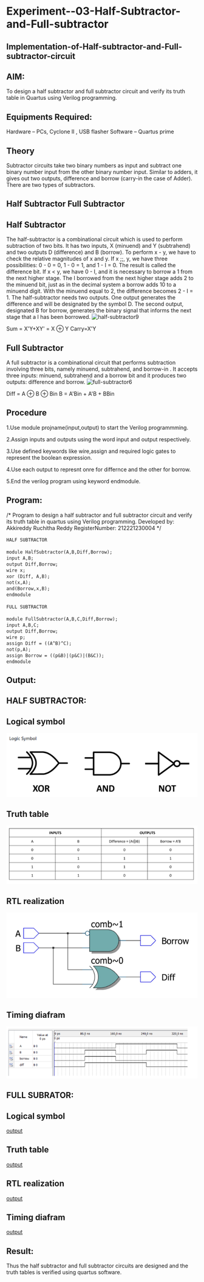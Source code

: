 # Experiment--03-Half-Subtractor-and-Full-subtractor
## Implementation-of-Half-subtractor-and-Full-subtractor-circuit
## AIM:
To design a half subtractor and full subtractor circuit and verify its truth table in Quartus using Verilog programming.

## Equipments Required:
Hardware – PCs, Cyclone II , USB flasher
Software – Quartus prime
## Theory
Subtractor circuits take two binary numbers as input and subtract one binary number input from the other binary number input. Similar to adders, it gives out two outputs, difference and borrow (carry-in the case of Adder). There are two types of subtractors.

## Half Subtractor Full Subtractor
## Half Subtractor
The half-subtractor is a combinational circuit which is used to perform subtraction of two bits. It has two inputs, X (minuend) and Y (subtrahend) and two outputs D (difference) and B (borrow). To perform x - y, we have to check the relative magnitudes of x and y. If x ;;, y, we have three possibilities: 0 - 0 = 0, 1 - 0 = 1, and 1 - I = 0. The result is called the difference bit. If x < y, we have 0 - I, and it is necessary to borrow a 1 from the next higher stage. The I borrowed from the next higher stage adds 2 to the minuend bit, just as in the decimal system a borrow adds 10 to a minuend digit. With the minuend equal to 2, the difference becomes 2 - I = 1. The half-subtractor needs two outputs. One output generates the difference and will be designated by the symbol D. The second output, designated B for borrow, generates the binary signal that informs the next stage that a I has been borrowed.
![half-subtractor9](https://user-images.githubusercontent.com/36288975/166112538-58c3bc7c-ee5d-4e6a-ac8d-8e8328efe27a.png)


Sum = X'Y+XY' = X ⊕ Y
Carry=X'Y

## Full Subtractor
A full subtractor is a combinational circuit that performs subtraction involving three bits, namely minuend, subtrahend, and borrow-in . It accepts three inputs: minuend, subtrahend and a borrow bit and it produces two outputs: difference and borrow. 
![full-subtractor6](https://user-images.githubusercontent.com/36288975/166112541-24c68359-3de8-4674-ae22-8272ffc385ed.png)


Diff = A ⊕ B ⊕ Bin B = A'Bin + A'B + BBin

## Procedure

1.Use module projname(input,output) to start the Verilog programmming.

2.Assign inputs and outputs using the word input and output respectively.

3.Use defined keywords like wire,assign and required logic gates to represent the boolean expression.

4.Use each output to represnt onre for differnce and the other for borrow.

5.End the verilog program using keyword endmodule.


## Program:
/*
Program to design a half subtractor and full subtractor circuit and verify its truth table in quartus using Verilog programming.
Developed by: Akkireddy Ruchitha Reddy
RegisterNumber:  212221230004
*/
```
HALF SUBTRACTOR

module HalfSubtractor(A,B,Diff,Borrow);
input A,B;
output Diff,Borrow;
wire x;
xor (Diff, A,B);
not(x,A);
and(Borrow,x,B);
endmodule

FULL SUBTRACTOR

module FullSubtractor(A,B,C,Diff,Borrow);
input A,B,C;
output Diff,Borrow;
wire p;
assign Diff = ((A^B)^C);
not(p,A);
assign Borrow = ((p&B)|(p&C)|(B&C));
endmodule
```

## Output:
## HALF SUBTRACTOR:
## Logical symbol
![output](https://github.com/RuchithaReddy28/Experiment--03-Half-Subtractor-and-Full-subtractor/blob/main/de-1.png?raw=true)
## Truth table
![output](https://github.com/RuchithaReddy28/Experiment--03-Half-Subtractor-and-Full-subtractor/blob/main/de-2.png?raw=true)
## RTL realization
![output](https://github.com/RuchithaReddy28/Experiment--03-Half-Subtractor-and-Full-subtractor/blob/main/de-3.png?raw=true)
## Timing diafram
![output](https://github.com/RuchithaReddy28/Experiment--03-Half-Subtractor-and-Full-subtractor/blob/main/de-4.png?raw=true)
## FULL SUBRATOR:
## Logical symbol
[output](https://github.com/RuchithaReddy28/Experiment--03-Half-Subtractor-and-Full-subtractor/blob/main/de-5.png?raw=true)
## Truth table
[output](https://github.com/RuchithaReddy28/Experiment--03-Half-Subtractor-and-Full-subtractor/blob/main/de-6.png?raw=true)
## RTL realization
[output](https://github.com/RuchithaReddy28/Experiment--03-Half-Subtractor-and-Full-subtractor/blob/main/de-7.png?raw=true)
## Timing diafram
[output](https://github.com/RuchithaReddy28/Experiment--03-Half-Subtractor-and-Full-subtractor/blob/main/de-8.png?raw=true)
## Result:
Thus the half subtractor and full subtractor circuits are designed and the truth tables is verified using quartus software.
